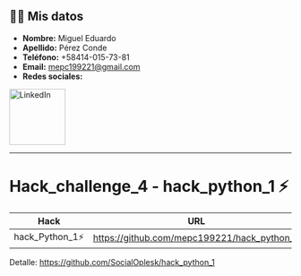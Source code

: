 ## 🧑‍💼 Mis datos
- **Nombre:** Miguel Eduardo
- **Apellido:** Pérez Conde
- **Teléfono:** +58414-015-73-81
- **Email:** mepc199221@gmail.com
- **Redes sociales:**
<a href="https://www.linkedin.com/in/ingmepc-97926815b/">
    <img src="https://upload.wikimedia.org/wikipedia/commons/0/01/LinkedIn_Logo.svg" alt="LinkedIn" width="100" />
</a>

<hr>

# Hack_challenge_4 - hack_python_1 ⚡

| Hack | URL |
| ------ | ------ |
| hack_Python_1⚡ | https://github.com/mepc199221/hack_python_1 |

Detalle: https://github.com/SocialOplesk/hack_python_1
